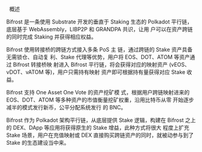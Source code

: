 <div
style=" display:flex;justify-content:space-between;align-items:center;margin-top: 1.6rem"> 
<h1 >概述</h1>
<ClientOnly><button-demo> </button-demo></ClientOnly>
</div>

Bifrost 是一条使用 Substrate 开发的垂直于 Staking 生态的 Polkadot 平行链，底层基于 WebAssembly，LIBP2P 和 GRANDPA 共识，让用 户可以在资产跨链的同时完成 Staking 并获得相应权益。

Bifrost 使用转接桥的跨链方式接入多条 PoS 主 链，通过跨链的 Stake 资产具备无需锁仓、自动复 利、Stake 代理等优势，用户将 EOS、DOT、ATOM 等资产通过 Bifrost 转接桥映 射进入 Bifrost 平行链，将会获得对应的映射资产 (vEOS、vDOT、vATOM 等)，用户只需持有映射 资产即可根据持有量获得对应 Stake 收益。

Bifrost 支持 One Asset One Vote 的资产挖矿模 式，根据用户跨链映射进来的 EOS、DOT、ATOM 等多种资产的市值衡量挖矿权重，沿用比特币从零 开始逐步减半的模式发行新币，公平分配系统发行 的 BNC。

Bifrost 作为 Polkadot 架构平行链，从底层提供 Stake 逻辑，构建在 Bifrost 之上的 DEX、DApp 等应用将获得原生的 Stake 增益，此种方式将很大 程度上扩充 Stake 场景，用户在充值映射或 DEX 直接购买跨链资产的同时，就被动参与到了 Stake 的生态建设当中来。